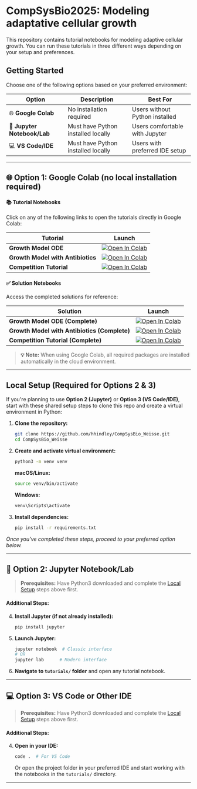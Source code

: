 # CompSysBio2025: Modeling adaptative cellular growth

This repository contains tutorial notebooks for modeling adaptive cellular growth. You can run these tutorials in three different ways depending on your setup and preferences.

## Getting Started

Choose one of the following options based on your preferred environment:

| Option | Description | Best For |
|--------|-------------|----------|
| 🌐 **Google Colab** | No installation required | Users without Python installed |
| 📓 **Jupyter Notebook/Lab** | Must have Python installed locally | Users comfortable with Jupyter |
| 💻 **VS Code/IDE** | Must have Python installed locally | Users with preferred IDE setup |

---

## 🌐 Option 1: Google Colab (no local installation required)

#### 📚 Tutorial Notebooks
Click on any of the following links to open the tutorials directly in Google Colab:

| Tutorial | Launch |
|----------|---------|
| **Growth Model ODE**  | [![Open In Colab](https://colab.research.google.com/assets/colab-badge.svg)](https://colab.research.google.com/github/hhindley/CompSysBio_Weisse/blob/main/tutorials/growth_model_ode_tutorial.ipynb) |
| **Growth Model with Antibiotics** | [![Open In Colab](https://colab.research.google.com/assets/colab-badge.svg)](https://colab.research.google.com/github/hhindley/CompSysBio_Weisse/blob/main/tutorials/growth_model_inc_abx_tutorial.ipynb) |
| **Competition Tutorial** | [![Open In Colab](https://colab.research.google.com/assets/colab-badge.svg)](https://colab.research.google.com/github/hhindley/CompSysBio_Weisse/blob/main/tutorials/competition_tutorial.ipynb) |

#### ✅ Solution Notebooks
Access the completed solutions for reference:

| Solution | Launch |
|----------|---------|
| **Growth Model ODE (Complete)** | [![Open In Colab](https://colab.research.google.com/assets/colab-badge.svg)](https://colab.research.google.com/github/hhindley/CompSysBio_Weisse/blob/main/solutions/growth_model_ode_tutorial_complete.ipynb) |
| **Growth Model with Antibiotics (Complete)** | [![Open In Colab](https://colab.research.google.com/assets/colab-badge.svg)](https://colab.research.google.com/github/hhindley/CompSysBio_Weisse/blob/main/solutions/growth_model_inc_abx_tutorial_complete.ipynb) |
| **Competition Tutorial (Complete)** | [![Open In Colab](https://colab.research.google.com/assets/colab-badge.svg)](https://colab.research.google.com/github/hhindley/CompSysBio_Weisse/blob/main/solutions/competition_tutorial_complete.ipynb) |

> **💡 Note:** When using Google Colab, all required packages are installed automatically in the cloud environment.

---

## Local Setup (Required for Options 2 & 3)

If you're planning to use **Option 2 (Jupyter)** or **Option 3 (VS Code/IDE)**, start with these shared setup steps to clone this repo and create a virtual environment in Python:

1. **Clone the repository:**
   ```bash
   git clone https://github.com/hhindley/CompSysBio_Weisse.git
   cd CompSysBio_Weisse
   ```

2. **Create and activate virtual environment:**
   ```bash
   python3 -m venv venv
   ```
   
   **macOS/Linux:**
   ```bash
   source venv/bin/activate
   ```
   
   **Windows:**
   ```bash
   venv\Scripts\activate
   ```

3. **Install dependencies:**
   ```bash
   pip install -r requirements.txt
   ```

*Once you've completed these steps, proceed to your preferred option below.*

---

## 📓 Option 2: Jupyter Notebook/Lab

> **Prerequisites:** Have Python3 downloaded and complete the [Local Setup](#local-setup-required-for-options-2--3) steps above first.

#### Additional Steps:

4. **Install Jupyter (if not already installed):**
   ```bash
   pip install jupyter
   ```

5. **Launch Jupyter:**
   ```bash
   jupyter notebook  # Classic interface
   # OR
   jupyter lab      # Modern interface
   ```

6. **Navigate to `tutorials/` folder** and open any tutorial notebook.

---

## 💻 Option 3: VS Code or Other IDE

> **Prerequisites:** Have Python3 downloaded and complete the [Local Setup](#local-setup-required-for-options-2--3) steps above first.

#### Additional Steps:

4. **Open in your IDE:**
   ```bash
   code .  # For VS Code
   ```
   
   Or open the project folder in your preferred IDE and start working with the notebooks in the `tutorials/` directory.

---


